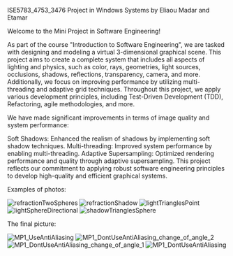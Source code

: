 ISE5783_4753_3476
Project in Windows Systems by Eliaou Madar and Etamar

Welcome to the Mini Project in Software Engineering!

As part of the course "Introduction to Software Engineering", we are tasked with designing and modeling a virtual 3-dimensional graphical scene. This project aims to create a complete system that includes all aspects of lighting and physics, such as color, rays, geometries, light sources, occlusions, shadows, reflections, transparency, camera, and more. Additionally, we focus on improving performance by utilizing multi-threading and adaptive grid techniques. Throughout this project, we apply various development principles, including Test-Driven Development (TDD), Refactoring, agile methodologies, and more.

We have made significant improvements in terms of image quality and system performance:

Soft Shadows: Enhanced the realism of shadows by implementing soft shadow techniques.
Multi-threading: Improved system performance by enabling multi-threading.
Adaptive Supersampling: Optimized rendering performance and quality through adaptive supersampling.
This project reflects our commitment to applying robust software engineering principles to develop high-quality and efficient graphical systems.

Examples of photos:

![refractionTwoSpheres](https://github.com/user-attachments/assets/b451b0bf-161d-4142-9b09-ac500f4ee301)
![refractionShadow](https://github.com/user-attachments/assets/b077a1e1-72cb-4410-ad32-f49b97bd2689)
![lightTrianglesPoint](https://github.com/user-attachments/assets/2da3790b-7887-4838-9fc7-ac68f502b827)
![lightSphereDirectional](https://github.com/user-attachments/assets/28c7b77a-ec09-4c00-95ef-6f0072ddc678)
![shadowTrianglesSphere](https://github.com/user-attachments/assets/d0d89011-3af8-4d04-92f0-a51cd2129242)

The final picture:

![MP1_UseAntiAliasing](https://github.com/user-attachments/assets/01291213-3ef6-4f27-ab61-c6df42888044)
![MP1_DontUseAntiAliasing_change_of_angle_2](https://github.com/user-attachments/assets/e7c09c7a-6fc6-4c21-a71b-7e36f567e3f9)
![MP1_DontUseAntiAliasing_change_of_angle_1](https://github.com/user-attachments/assets/cf1a8aa9-bee2-4556-abb1-9981d6b313ab)
![MP1_DontUseAntiAliasing](https://github.com/user-attachments/assets/6fcf7916-5872-499e-86db-e389f1cbda3f)

